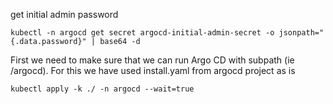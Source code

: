 get initial admin password

```
kubectl -n argocd get secret argocd-initial-admin-secret -o jsonpath="{.data.password}" | base64 -d
```

First we need to make sure that we can run Argo CD with subpath (ie /argocd). For this we have used install.yaml from argocd project as is

```
kubectl apply -k ./ -n argocd --wait=true
```
